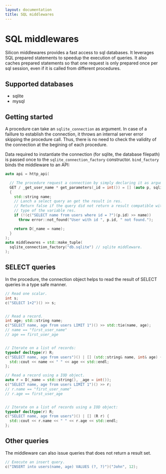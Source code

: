 ```yaml
---
layout: documentation
title: SQL middlewares
---
```


SQL middlewares
========================

Silicon middlewares provides a fast access to sql databases. It
leverages SQL prepared statements to speedup the execution of
queries. It also caches prepared statements so that one request is
only prepared once per sql session, even if it is called from different
procedures.

## Supported databases

  - sqlite
  - mysql

## Getting started

A procedure can take an ```sqlite_connection``` as argument. In case
of a faillure to establish the connection, it throws an internal
server error skipping the procedure call. Thus, there is no need to
check the validity of the connection at the begining of each
procedure.

Data required to instantiate the connection (for sqlite, the database
filepath) is passed once to the ```sqlite_connection_factory```
constructor. ```bind_factory``` binds the middleware to an API:

```c++
auto api = http_api(

  // The procedure request a connection by simply declaring it as argument.
  GET / _get_user_name * get_parameters(_id = int()) = [] (auto p, sqlite_connection& c)
  {
    std::string name;
    // Lanch a select query an get the result in res.
    // Return false if the query did not return a result compatible with the 
    // type of the variable res.
    if (!(c("SELECT name from users where id = ?")(p.id) >> name))
      throw error::not_found("User with id ", p.id, " not found.");

    return D(_name = name);
  }
);
auto middlewares = std::make_tuple(
  sqlite_connection_factory("db.sqlite") // sqlite middleware.
);
```


## SELECT queries

In the procedure, the connection object helps to read the result of
SELECT queries in a type safe manner.

```c++
// Read one scalar.
int s;
c("SELECT 1+2")() >> s;


// Read a record.
int age; std::string name;
c("SELECT name, age from users LIMIT 1")() >> std::tie(name, age);
// name == "first_user_name"
// age == first_user_age


// Iterate on a list of records:
typedef decltype(r) R;
c("SELECT name, age from users")() | [] (std::string& name, int& age) {
  std::cout << name << " " << age << std::endl;
};

// Read a record using a IOD object.
auto r = D(_name = std::string(), _age = int());
c("SELECT name, age from users LIMIT 1")() >> r;
// r.name == "first_user_name"
// r.age == first_user_age


// Iterate on a list of records using a IOD object:
typedef decltype(r) R;
c("SELECT name, age from users")() | [] (R r) {
  std::cout << r.name << " " << r.age << std::endl;
};

```

## Other queries

The middleware can also issue queries that does not return a result set.

```c++
// Execute an insert query.
c("INSERT into users(name, age) VALUES (?, ?)")("John", 12);
```
